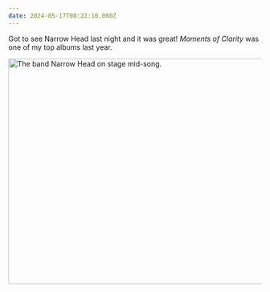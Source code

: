 ```yaml
---
date: 2024-05-17T00:22:10.000Z
---
```


<!-- @format -->

Got to see Narrow Head last night and it was great! _Moments of Clarity_ was one of my top albums last year.

<img class="u-photo" alt="The band Narrow Head on stage mid-song." width="800" height="450" src="{{ metadata.cloudinary.image }}/w_800,c_scale,f_jpg,q_auto:eco/v1715906099/blog/PXL_20240516_035313883_rydcnc.jpg" />
